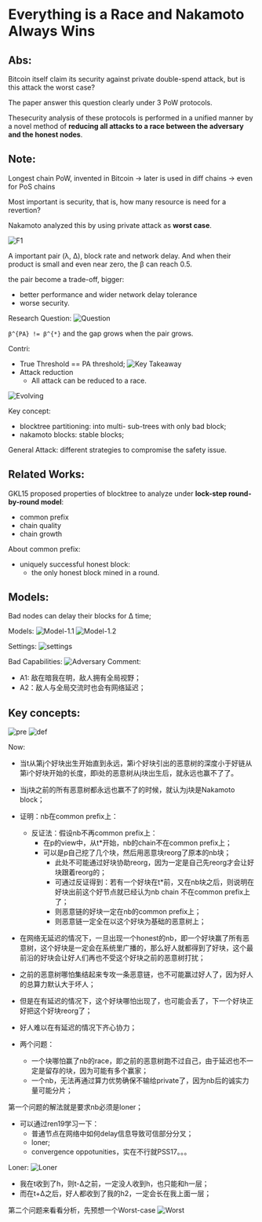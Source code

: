 # Everything is a Race and Nakamoto Always Wins

## Abs:
Bitcoin itself claim its security against private double-spend attack, but is this attack the worst case?

The paper answer this question clearly under 3 PoW protocols.

Thesecurity analysis of these protocols is performed in a unified manner by a novel method of **reducing all attacks to a race between the adversary and the honest nodes**.

## Note:
Longest chain PoW, invented in Bitcoin
-> later is used in diff chains
-> even for PoS chains

Most important is security, that is, how many resource is need for a revertion?

Nakamoto analyzed this by using private attack as **worst case**.

![F1](image.png)

A important pair (λ, Δ), block rate and network delay. And when their product is small and even near zero, the β can reach 0.5.

the pair become a trade-off, bigger: 
- better performance and wider network delay tolerance
- worse security.

Research Question: ![Question](image-2.png)

`β^{PA} != β^{*}` and the gap grows when the pair grows.​

Contri:
- True Threshold == PA threshold;
    ![Key Takeaway](image-1.png)
- Attack reduction
    - All attack can be reduced to a race.

![Evolving](image-3.png)

Key concept:
- blocktree partitioning: into multi- sub-trees with only bad block;
- nakamoto blocks: stable blocks;

General Attack: different strategies to compromise the safety issue.

## Related Works:

GKL15 proposed properties of blocktree to analyze under **lock-step round-by-round model**:
- common prefix
- chain quality
- chain growth

About common prefix:
- uniquely successful honest block:
    -  the only honest block mined in a round.


## Models:
Bad nodes can delay their blocks for Δ time;

Models:
![Model-1.1](image-4.png)
![Model-1.2](image-5.png)

Settings:
![settings](image-6.png)

Bad Capabilities:
![Adversary](image-7.png)
Comment:
- A1: 敌在暗我在明，敌人拥有全局视野；
- A2：敌人与全局交流时也会有网络延迟；


## Key concepts:
![pre](image-8.png)
![def](image-9.png)

Now:
- 当t从第j个好块出生开始直到永远，第i个好块引出的恶意树的深度小于好链从第i个好块开始的长度，即i处的恶意树从j块出生后，就永远也赢不了了。
- 当j块之前的所有恶意树都永远也赢不了的时候，就认为j块是Nakamoto block；

- 证明：nb在common prefix上：
    - 反证法：假设nb不再common prefix上：
        - 在p的view中，从t*开始，nb的chain不在common prefix上；
        - 可以是p自己挖了几个块，然后用恶意块reorg了原本的nb块；
            - 此处不可能通过好块协助reorg，因为一定是自己先reorg才会让好块跟着reorg的；
            - 可通过反证得到：若有一个好块在t*前，又在nb块之后，则说明在好块出前这个好节点就已经认为nb chain 不在common prefix上了；
            - 则恶意链的好块一定在nb的common prefix上；
            - 则恶意链一定全在以这个好块为基础的恶意树上；

- 在网络无延迟的情况下，一旦出现一个honest的nb，即一个好块赢了所有恶意树，这个好块是一定会在系统里广播的，那么好人就都得到了好块，这个最前沿的好块会让好人们再也不受这个好块之前的恶意树打扰；
- 之前的恶意树哪怕集结起来专攻一条恶意链，也不可能赢过好人了，因为好人的总算力默认大于坏人；

- 但是在有延迟的情况下，这个好块哪怕出现了，也可能会丢了，下一个好块正好把这个好块reorg了；
- 好人难以在有延迟的情况下齐心协力；

- 两个问题：
    - 一个块哪怕赢了nb的race，即之前的恶意树跑不过自己，由于延迟也不一定是留存的块，因为可能有多个赢家；
    - 一个nb，无法再通过算力优势确保不输给private了，因为nb后的诚实力量可能分片；



第一个问题的解法就是要求nb必须是loner；

- 可以通过ren19学习一下：
    - 普通节点在网络中如何delay信息导致可信部分分叉；
    - loner;
    - convergence oppotunities，实在不行就PSS17。。。

Loner: ![Loner](image-10.png)

- 我在t收到了h，则t-Δ之前，一定没人收到h，也只能和h一层；
- 而在t+Δ之后，好人都收到了我的h2，一定会长在我上面一层；

第二个问题来看看分析，先预想一个Worst-case
![Worst](image-11.png)



